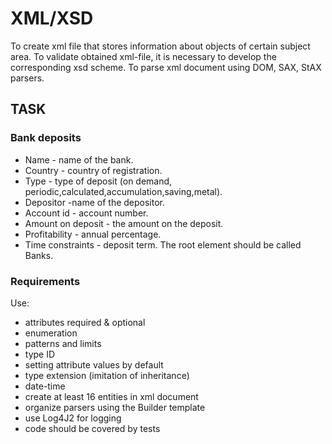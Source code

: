 # XML/XSD
To create xml file that stores information about objects of certain subject area. To validate obtained xml-file,
it is necessary to develop the corresponding xsd scheme. To parse xml document using DOM, SAX, StAX parsers.
## TASK
### Bank deposits
+ Name - name of the bank.
+ Country - country of registration.
+ Type - type of deposit (on demand, periodic,calculated,accumulation,saving,metal).
+ Depositor -name of the depositor.
+ Account id - account number.
+ Amount on deposit - the amount on the deposit.
+ Profitability - annual percentage.
+ Time constraints - deposit term.
The root element should be called Banks.
### Requirements
Use:
+ attributes required & optional
+ enumeration
+ patterns and limits
+ type ID
+ setting attribute values by default
+ type extension (imitation of inheritance)
+ date-time
+ create at least 16 entities in xml document
+ organize parsers using the Builder template
+ use Log4J2 for logging
+ code should be covered by tests
